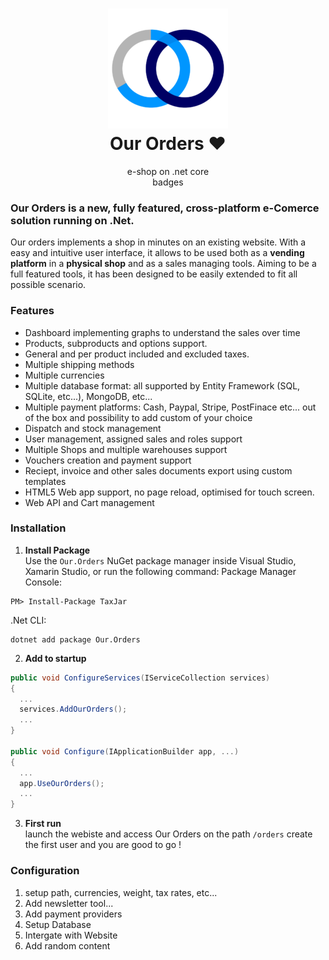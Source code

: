 <h1 align="center">

<img src="https://raw.githubusercontent.com/Our-Company-Ltd/our.orders/master/branding/logo/logo.192.png" alt="Our Orders logo" width="192"/>
<br/>
Our Orders ♥
</h1>
<div align="center">
e-shop on .net core<br/>
badges
</div>

### **Our Orders** is a new, fully featured, cross-platform e-Comerce solution running on .Net. 
 
Our orders implements a shop in minutes on an existing website. 
With a easy and intuitive user interface, it allows to be used both as a **vending platform** in a **physical shop** and as a sales managing tools. Aiming to be a full featured tools, it has been designed to be easily extended to fit all possible scenario.

### Features
- Dashboard implementing graphs to understand the sales over time
- Products, subproducts and options support.
- General and per product included and excluded taxes.
- Multiple shipping methods
- Multiple currencies
- Multiple database format: all supported by Entity Framework (SQL, SQLite, etc...), MongoDB, etc...
- Multiple payment platforms: Cash, Paypal, Stripe, PostFinace etc... out of the box and possibility to add custom of your choice
- Dispatch and stock management
- User management, assigned sales and roles support
- Multiple Shops and multiple warehouses support
- Vouchers creation and payment support
- Reciept, invoice and other sales documents export using custom templates
- HTML5 Web app support, no page reload, optimised for touch screen.
- Web API and Cart management

### Installation

1. **Install Package**   
  Use the `Our.Orders` NuGet package manager inside Visual Studio, Xamarin Studio, or run the following command:
  Package Manager Console:
  ```
  PM> Install-Package TaxJar
  ```
  .Net CLI:
  ```
  dotnet add package Our.Orders
  ```

2. **Add to startup**

  ``` csharp
  public void ConfigureServices(IServiceCollection services)
  {
    ...
    services.AddOurOrders();
    ...
  }
  
  public void Configure(IApplicationBuilder app, ...)
  {
    ...
    app.UseOurOrders();
    ...
  }
  ```
3. **First run**   
  launch the webiste and access Our Orders on the path `/orders` create the first user and you are good to go !
  
### Configuration

1. setup path, currencies, weight, tax rates, etc...
2. Add newsletter tool...
3. Add payment providers
4. Setup Database
5. Intergate with Website
6. Add random content
